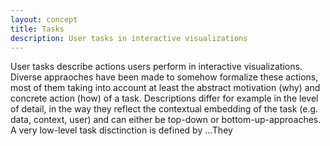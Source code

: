 ```yaml
---
layout: concept
title: Tasks
description: User tasks in interactive visualizations
---
```

User tasks describe actions users perform in interactive visualizations. Diverse appraoches have been made to somehow formalize these actions, most of them taking into account at least the abstract motivation (why) and concrete action (how) of a task. Descriptions differ for example in the level of detail, in the way they reflect the contextual embedding of the task (e.g. data, context, user) and can either be top-down or bottom-up-approaches. 
A very low-level task disctinction is defined by ...They 